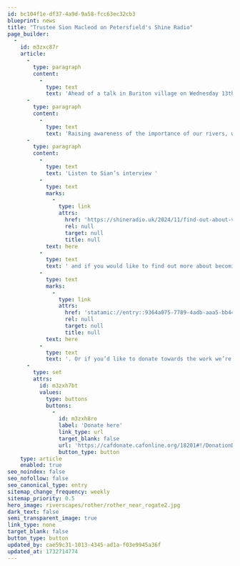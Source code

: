 ```yaml
---
id: bc104f1e-df37-4a9d-9a58-fcc63ec32cb3
blueprint: news
title: "Trustee Sion Macleod on Petersfield's Shine Radio"
page_builder:
  -
    id: m3zxc87r
    article:
      -
        type: paragraph
        content:
          -
            type: text
            text: 'Ahead of a talk in Buriton village on Wednesday 13th November, WSRT Trustee Sian Macleod was interviewed on Petersfield’s Shine Radio.'
      -
        type: paragraph
        content:
          -
            type: text
            text: 'Raising awareness of the importance of our rivers, with a focus on the Rother, Sian expertly discussed the issues facing our precious riverscapes and gave details of what WSRT and our brilliant volunteers are doing to help improve and protect them. '
      -
        type: paragraph
        content:
          -
            type: text
            text: 'Listen to Sian’s interview '
          -
            type: text
            marks:
              -
                type: link
                attrs:
                  href: 'https://shineradio.uk/2024/11/find-out-about-volunteer-water-quality-guardians-at-burriton-meeting/'
                  rel: null
                  target: null
                  title: null
            text: here
          -
            type: text
            text: ' and if you would like to find out more about becoming a River Guardian take a look at more details '
          -
            type: text
            marks:
              -
                type: link
                attrs:
                  href: 'statamic://entry::9364a075-7789-4adb-aaa5-bb44f6c516a7'
                  rel: null
                  target: null
                  title: null
            text: here
          -
            type: text
            text: '. Or if you’d like to donate towards the work we’re doing to look after rivers, click the button below.'
      -
        type: set
        attrs:
          id: m3zxh7bt
          values:
            type: buttons
            buttons:
              -
                id: m3zxh8ro
                label: 'Donate here'
                link_type: url
                target_blank: false
                url: 'https://cafdonate.cafonline.org/18201#!/DonationDetails'
                button_type: button
    type: article
    enabled: true
seo_noindex: false
seo_nofollow: false
seo_canonical_type: entry
sitemap_change_frequency: weekly
sitemap_priority: 0.5
hero_image: riverscapes/rother/rother_near_rogate2.jpg
dark_text: false
semi_transparent_image: true
link_type: none
target_blank: false
button_type: button
updated_by: cae59c31-1013-4345-ad1a-f03e9945a36f
updated_at: 1732714774
---
```

